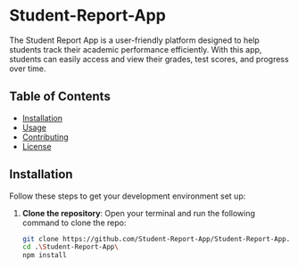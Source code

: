 # Student-Report-App

The Student Report App is a user-friendly platform designed to help students track their academic performance efficiently. With this app, students can easily access and view their grades, test scores, and progress over time.

## Table of Contents

- [Installation](#installation)
- [Usage](#usage)
- [Contributing](#contributing)
- [License](#license)

## Installation

Follow these steps to get your development environment set up:

1. **Clone the repository**:
   Open your terminal and run the following command to clone the repo:
   ```bash
   git clone https://github.com/Student-Report-App/Student-Report-App.git
   cd .\Student-Report-App\
   npm install 